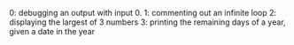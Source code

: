 0: debugging an output  with input 0.
1: commenting out an infinite loop
2: displaying the largest of 3 numbers
3: printing the remaining days of a year, given a date in the year
